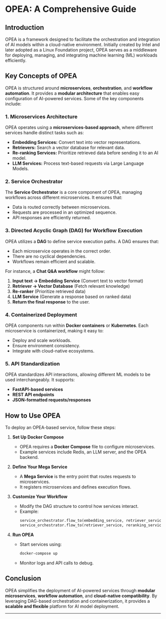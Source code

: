 

# **OPEA: A Comprehensive Guide**
## **Introduction**
OPEA is a framework designed to facilitate the orchestration and integration of AI models within a cloud-native environment. Initially created by Intel and later adopted as a Linux Foundation project, OPEA serves as a middleware for deploying, managing, and integrating machine learning (ML) workloads efficiently.

## **Key Concepts of OPEA**
OPEA is structured around **microservices**, **orchestration**, and **workflow automation**. It provides a **modular architecture** that enables easy configuration of AI-powered services. Some of the key components include:

### **1. Microservices Architecture**
OPEA operates using a **microservices-based approach**, where different services handle distinct tasks such as:
- **Embedding Services:** Convert text into vector representations.
- **Retrievers:** Search a vector database for relevant data.
- **Re-ranking Services:** Prioritize retrieved data before sending it to an AI model.
- **LLM Services:** Process text-based requests via Large Language Models.

### **2. Service Orchestrator**
The **Service Orchestrator** is a core component of OPEA, managing workflows across different microservices. It ensures that:
- Data is routed correctly between microservices.
- Requests are processed in an optimized sequence.
- API responses are efficiently returned.

### **3. Directed Acyclic Graph (DAG) for Workflow Execution**
OPEA utilizes a **DAG** to define service execution paths. A DAG ensures that:
- Each microservice operates in the correct order.
- There are no cyclical dependencies.
- Workflows remain efficient and scalable.

For instance, a **Chat Q&A workflow** might follow:
1. **Input text → Embedding Service** (Convert text to vector format)
2. **Retriever → Vector Database** (Fetch relevant knowledge)
3. **Re-ranker** (Prioritize retrieved data)
4. **LLM Service** (Generate a response based on ranked data)
5. **Return the final response** to the user.

### **4. Containerized Deployment**
OPEA components run within **Docker containers** or **Kubernetes**. Each microservice is containerized, making it easy to:
- Deploy and scale workloads.
- Ensure environment consistency.
- Integrate with cloud-native ecosystems.

### **5. API Standardization**
OPEA standardizes API interactions, allowing different ML models to be used interchangeably. It supports:
- **FastAPI-based services**
- **REST API endpoints**
- **JSON-formatted requests/responses**

## **How to Use OPEA**
To deploy an OPEA-based service, follow these steps:

1. **Set Up Docker Compose**
   - OPEA requires a **Docker Compose** file to configure microservices.
   - Example services include Redis, an LLM server, and the OPEA backend.

2. **Define Your Mega Service**
   - A **Mega Service** is the entry point that routes requests to microservices.
   - It registers microservices and defines execution flows.

3. **Customize Your Workflow**
   - Modify the DAG structure to control how services interact.
   - Example:
     ```python
     service_orchestrator.flow_to(embedding_service, retriever_service)
     service_orchestrator.flow_to(retriever_service, reranking_service)
     ```

4. **Run OPEA**
   - Start services using:
     ```sh
     docker-compose up
     ```
   - Monitor logs and API calls to debug.

## **Conclusion**
OPEA simplifies the deployment of AI-powered services through **modular microservices**, **workflow automation**, and **cloud-native compatibility**. By leveraging DAG-based orchestration and containerization, it provides a **scalable and flexible** platform for AI model deployment.

---

